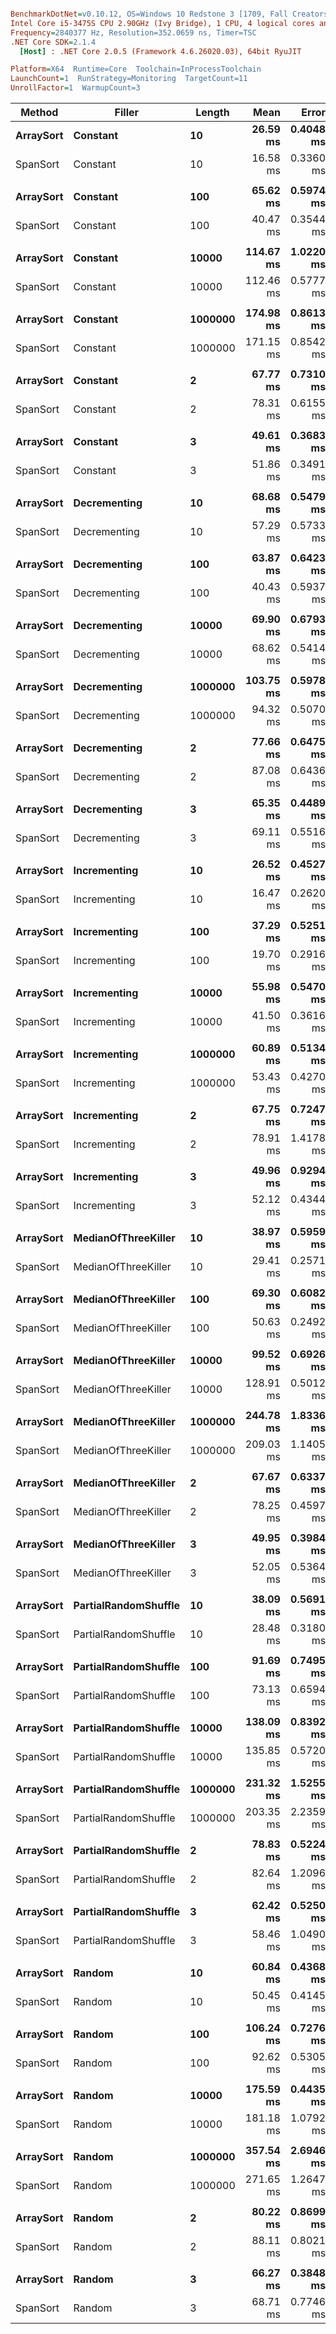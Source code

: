 ``` ini

BenchmarkDotNet=v0.10.12, OS=Windows 10 Redstone 3 [1709, Fall Creators Update] (10.0.16299.192)
Intel Core i5-3475S CPU 2.90GHz (Ivy Bridge), 1 CPU, 4 logical cores and 4 physical cores
Frequency=2840377 Hz, Resolution=352.0659 ns, Timer=TSC
.NET Core SDK=2.1.4
  [Host] : .NET Core 2.0.5 (Framework 4.6.26020.03), 64bit RyuJIT

Platform=X64  Runtime=Core  Toolchain=InProcessToolchain  
LaunchCount=1  RunStrategy=Monitoring  TargetCount=11  
UnrollFactor=1  WarmupCount=3  

```
|    Method |               Filler |  Length |      Mean |     Error |    StdDev | Scaled | ScaledSD |
|---------- |--------------------- |-------- |----------:|----------:|----------:|-------:|---------:|
| **ArraySort** |             **Constant** |      **10** |  **26.59 ms** | **0.4048 ms** | **0.2927 ms** |   **1.00** |     **0.00** |
|  SpanSort |             Constant |      10 |  16.58 ms | 0.3360 ms | 0.2429 ms |   0.62 |     0.01 |
|           |                      |         |           |           |           |        |          |
| **ArraySort** |             **Constant** |     **100** |  **65.62 ms** | **0.5974 ms** | **0.4319 ms** |   **1.00** |     **0.00** |
|  SpanSort |             Constant |     100 |  40.47 ms | 0.3544 ms | 0.2563 ms |   0.62 |     0.01 |
|           |                      |         |           |           |           |        |          |
| **ArraySort** |             **Constant** |   **10000** | **114.67 ms** | **1.0220 ms** | **0.7390 ms** |   **1.00** |     **0.00** |
|  SpanSort |             Constant |   10000 | 112.46 ms | 0.5777 ms | 0.4177 ms |   0.98 |     0.01 |
|           |                      |         |           |           |           |        |          |
| **ArraySort** |             **Constant** | **1000000** | **174.98 ms** | **0.8613 ms** | **0.6228 ms** |   **1.00** |     **0.00** |
|  SpanSort |             Constant | 1000000 | 171.15 ms | 0.8542 ms | 0.6177 ms |   0.98 |     0.00 |
|           |                      |         |           |           |           |        |          |
| **ArraySort** |             **Constant** |       **2** |  **67.77 ms** | **0.7310 ms** | **0.5285 ms** |   **1.00** |     **0.00** |
|  SpanSort |             Constant |       2 |  78.31 ms | 0.6155 ms | 0.4450 ms |   1.16 |     0.01 |
|           |                      |         |           |           |           |        |          |
| **ArraySort** |             **Constant** |       **3** |  **49.61 ms** | **0.3683 ms** | **0.2663 ms** |   **1.00** |     **0.00** |
|  SpanSort |             Constant |       3 |  51.86 ms | 0.3491 ms | 0.2525 ms |   1.05 |     0.01 |
|           |                      |         |           |           |           |        |          |
| **ArraySort** |         **Decrementing** |      **10** |  **68.68 ms** | **0.5479 ms** | **0.3962 ms** |   **1.00** |     **0.00** |
|  SpanSort |         Decrementing |      10 |  57.29 ms | 0.5733 ms | 0.4146 ms |   0.83 |     0.01 |
|           |                      |         |           |           |           |        |          |
| **ArraySort** |         **Decrementing** |     **100** |  **63.87 ms** | **0.6423 ms** | **0.4644 ms** |   **1.00** |     **0.00** |
|  SpanSort |         Decrementing |     100 |  40.43 ms | 0.5937 ms | 0.4293 ms |   0.63 |     0.01 |
|           |                      |         |           |           |           |        |          |
| **ArraySort** |         **Decrementing** |   **10000** |  **69.90 ms** | **0.6793 ms** | **0.4912 ms** |   **1.00** |     **0.00** |
|  SpanSort |         Decrementing |   10000 |  68.62 ms | 0.5414 ms | 0.3915 ms |   0.98 |     0.01 |
|           |                      |         |           |           |           |        |          |
| **ArraySort** |         **Decrementing** | **1000000** | **103.75 ms** | **0.5978 ms** | **0.4323 ms** |   **1.00** |     **0.00** |
|  SpanSort |         Decrementing | 1000000 |  94.32 ms | 0.5070 ms | 0.3666 ms |   0.91 |     0.00 |
|           |                      |         |           |           |           |        |          |
| **ArraySort** |         **Decrementing** |       **2** |  **77.66 ms** | **0.6475 ms** | **0.4682 ms** |   **1.00** |     **0.00** |
|  SpanSort |         Decrementing |       2 |  87.08 ms | 0.6436 ms | 0.4654 ms |   1.12 |     0.01 |
|           |                      |         |           |           |           |        |          |
| **ArraySort** |         **Decrementing** |       **3** |  **65.35 ms** | **0.4489 ms** | **0.3246 ms** |   **1.00** |     **0.00** |
|  SpanSort |         Decrementing |       3 |  69.11 ms | 0.5516 ms | 0.3989 ms |   1.06 |     0.01 |
|           |                      |         |           |           |           |        |          |
| **ArraySort** |         **Incrementing** |      **10** |  **26.52 ms** | **0.4527 ms** | **0.3274 ms** |   **1.00** |     **0.00** |
|  SpanSort |         Incrementing |      10 |  16.47 ms | 0.2620 ms | 0.1894 ms |   0.62 |     0.01 |
|           |                      |         |           |           |           |        |          |
| **ArraySort** |         **Incrementing** |     **100** |  **37.29 ms** | **0.5251 ms** | **0.3797 ms** |   **1.00** |     **0.00** |
|  SpanSort |         Incrementing |     100 |  19.70 ms | 0.2916 ms | 0.2109 ms |   0.53 |     0.01 |
|           |                      |         |           |           |           |        |          |
| **ArraySort** |         **Incrementing** |   **10000** |  **55.98 ms** | **0.5470 ms** | **0.3955 ms** |   **1.00** |     **0.00** |
|  SpanSort |         Incrementing |   10000 |  41.50 ms | 0.3616 ms | 0.2615 ms |   0.74 |     0.01 |
|           |                      |         |           |           |           |        |          |
| **ArraySort** |         **Incrementing** | **1000000** |  **60.89 ms** | **0.5134 ms** | **0.3712 ms** |   **1.00** |     **0.00** |
|  SpanSort |         Incrementing | 1000000 |  53.43 ms | 0.4270 ms | 0.3088 ms |   0.88 |     0.01 |
|           |                      |         |           |           |           |        |          |
| **ArraySort** |         **Incrementing** |       **2** |  **67.75 ms** | **0.7247 ms** | **0.5240 ms** |   **1.00** |     **0.00** |
|  SpanSort |         Incrementing |       2 |  78.91 ms | 1.4178 ms | 1.0251 ms |   1.16 |     0.02 |
|           |                      |         |           |           |           |        |          |
| **ArraySort** |         **Incrementing** |       **3** |  **49.96 ms** | **0.9294 ms** | **0.6720 ms** |   **1.00** |     **0.00** |
|  SpanSort |         Incrementing |       3 |  52.12 ms | 0.4344 ms | 0.3141 ms |   1.04 |     0.01 |
|           |                      |         |           |           |           |        |          |
| **ArraySort** |  **MedianOfThreeKiller** |      **10** |  **38.97 ms** | **0.5959 ms** | **0.4309 ms** |   **1.00** |     **0.00** |
|  SpanSort |  MedianOfThreeKiller |      10 |  29.41 ms | 0.2571 ms | 0.1859 ms |   0.75 |     0.01 |
|           |                      |         |           |           |           |        |          |
| **ArraySort** |  **MedianOfThreeKiller** |     **100** |  **69.30 ms** | **0.6082 ms** | **0.4397 ms** |   **1.00** |     **0.00** |
|  SpanSort |  MedianOfThreeKiller |     100 |  50.63 ms | 0.2492 ms | 0.1802 ms |   0.73 |     0.01 |
|           |                      |         |           |           |           |        |          |
| **ArraySort** |  **MedianOfThreeKiller** |   **10000** |  **99.52 ms** | **0.6926 ms** | **0.5008 ms** |   **1.00** |     **0.00** |
|  SpanSort |  MedianOfThreeKiller |   10000 | 128.91 ms | 0.5012 ms | 0.3624 ms |   1.30 |     0.01 |
|           |                      |         |           |           |           |        |          |
| **ArraySort** |  **MedianOfThreeKiller** | **1000000** | **244.78 ms** | **1.8336 ms** | **1.3258 ms** |   **1.00** |     **0.00** |
|  SpanSort |  MedianOfThreeKiller | 1000000 | 209.03 ms | 1.1405 ms | 0.8246 ms |   0.85 |     0.01 |
|           |                      |         |           |           |           |        |          |
| **ArraySort** |  **MedianOfThreeKiller** |       **2** |  **67.67 ms** | **0.6337 ms** | **0.4582 ms** |   **1.00** |     **0.00** |
|  SpanSort |  MedianOfThreeKiller |       2 |  78.25 ms | 0.4597 ms | 0.3324 ms |   1.16 |     0.01 |
|           |                      |         |           |           |           |        |          |
| **ArraySort** |  **MedianOfThreeKiller** |       **3** |  **49.95 ms** | **0.3984 ms** | **0.2881 ms** |   **1.00** |     **0.00** |
|  SpanSort |  MedianOfThreeKiller |       3 |  52.05 ms | 0.5364 ms | 0.3878 ms |   1.04 |     0.01 |
|           |                      |         |           |           |           |        |          |
| **ArraySort** | **PartialRandomShuffle** |      **10** |  **38.09 ms** | **0.5691 ms** | **0.4115 ms** |   **1.00** |     **0.00** |
|  SpanSort | PartialRandomShuffle |      10 |  28.48 ms | 0.3180 ms | 0.2300 ms |   0.75 |     0.01 |
|           |                      |         |           |           |           |        |          |
| **ArraySort** | **PartialRandomShuffle** |     **100** |  **91.69 ms** | **0.7495 ms** | **0.5419 ms** |   **1.00** |     **0.00** |
|  SpanSort | PartialRandomShuffle |     100 |  73.13 ms | 0.6594 ms | 0.4768 ms |   0.80 |     0.01 |
|           |                      |         |           |           |           |        |          |
| **ArraySort** | **PartialRandomShuffle** |   **10000** | **138.09 ms** | **0.8392 ms** | **0.6068 ms** |   **1.00** |     **0.00** |
|  SpanSort | PartialRandomShuffle |   10000 | 135.85 ms | 0.5720 ms | 0.4136 ms |   0.98 |     0.01 |
|           |                      |         |           |           |           |        |          |
| **ArraySort** | **PartialRandomShuffle** | **1000000** | **231.32 ms** | **1.5255 ms** | **1.1030 ms** |   **1.00** |     **0.00** |
|  SpanSort | PartialRandomShuffle | 1000000 | 203.35 ms | 2.2359 ms | 1.6167 ms |   0.88 |     0.01 |
|           |                      |         |           |           |           |        |          |
| **ArraySort** | **PartialRandomShuffle** |       **2** |  **78.83 ms** | **0.5224 ms** | **0.3777 ms** |   **1.00** |     **0.00** |
|  SpanSort | PartialRandomShuffle |       2 |  82.64 ms | 1.2096 ms | 0.8746 ms |   1.05 |     0.01 |
|           |                      |         |           |           |           |        |          |
| **ArraySort** | **PartialRandomShuffle** |       **3** |  **62.42 ms** | **0.5250 ms** | **0.3796 ms** |   **1.00** |     **0.00** |
|  SpanSort | PartialRandomShuffle |       3 |  58.46 ms | 1.0490 ms | 0.7585 ms |   0.94 |     0.01 |
|           |                      |         |           |           |           |        |          |
| **ArraySort** |               **Random** |      **10** |  **60.84 ms** | **0.4368 ms** | **0.3158 ms** |   **1.00** |     **0.00** |
|  SpanSort |               Random |      10 |  50.45 ms | 0.4145 ms | 0.2997 ms |   0.83 |     0.01 |
|           |                      |         |           |           |           |        |          |
| **ArraySort** |               **Random** |     **100** | **106.24 ms** | **0.7276 ms** | **0.5261 ms** |   **1.00** |     **0.00** |
|  SpanSort |               Random |     100 |  92.62 ms | 0.5305 ms | 0.3836 ms |   0.87 |     0.01 |
|           |                      |         |           |           |           |        |          |
| **ArraySort** |               **Random** |   **10000** | **175.59 ms** | **0.4435 ms** | **0.3207 ms** |   **1.00** |     **0.00** |
|  SpanSort |               Random |   10000 | 181.18 ms | 1.0792 ms | 0.7804 ms |   1.03 |     0.00 |
|           |                      |         |           |           |           |        |          |
| **ArraySort** |               **Random** | **1000000** | **357.54 ms** | **2.6946 ms** | **1.9484 ms** |   **1.00** |     **0.00** |
|  SpanSort |               Random | 1000000 | 271.65 ms | 1.2647 ms | 0.9145 ms |   0.76 |     0.00 |
|           |                      |         |           |           |           |        |          |
| **ArraySort** |               **Random** |       **2** |  **80.22 ms** | **0.8699 ms** | **0.6290 ms** |   **1.00** |     **0.00** |
|  SpanSort |               Random |       2 |  88.11 ms | 0.8021 ms | 0.5800 ms |   1.10 |     0.01 |
|           |                      |         |           |           |           |        |          |
| **ArraySort** |               **Random** |       **3** |  **66.27 ms** | **0.3848 ms** | **0.2782 ms** |   **1.00** |     **0.00** |
|  SpanSort |               Random |       3 |  68.71 ms | 0.7746 ms | 0.5601 ms |   1.04 |     0.01 |
